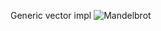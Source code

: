 Generic vector impl
![Mandelbrot](https://raw.githubusercontent.com/atkurtul/vec/master/mandelbrot.bmap)